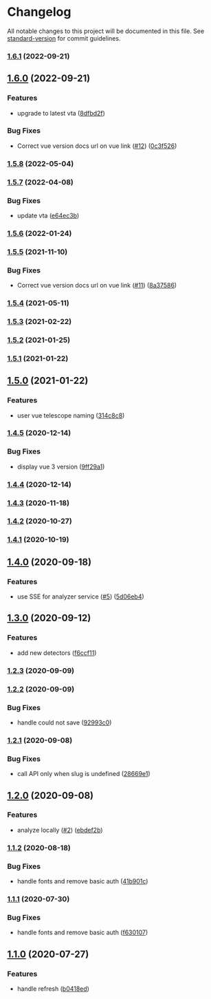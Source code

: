 # Changelog

All notable changes to this project will be documented in this file. See [standard-version](https://github.com/conventional-changelog/standard-version) for commit guidelines.

### [1.6.1](https://github.com/nuxtlabs/vue-telescope-extensions/compare/v1.6.0...v1.6.1) (2022-09-21)

## [1.6.0](https://github.com/nuxtlabs/vue-telescope-extensions/compare/v1.5.8...v1.6.0) (2022-09-21)


### Features

* upgrade to latest vta ([8dfbd2f](https://github.com/nuxtlabs/vue-telescope-extensions/commit/8dfbd2f801a72326b8ef4b3815e1e67386122d3d))


### Bug Fixes

* Correct vue version docs url on vue link ([#12](https://github.com/nuxtlabs/vue-telescope-extensions/issues/12)) ([0c3f526](https://github.com/nuxtlabs/vue-telescope-extensions/commit/0c3f526dc66e7c045c60ec2d0516f3987d1e6955))

### [1.5.8](https://github.com/nuxtlabs/vue-telescope-extensions/compare/v1.5.7...v1.5.8) (2022-05-04)

### [1.5.7](https://github.com/nuxtlabs/vue-telescope-extensions/compare/v1.5.6...v1.5.7) (2022-04-08)


### Bug Fixes

* update vta ([e64ec3b](https://github.com/nuxtlabs/vue-telescope-extensions/commit/e64ec3b5caff07f175da52cd6211468ce2888698))

### [1.5.6](https://github.com/nuxtlabs/vue-telescope-extensions/compare/v1.5.5...v1.5.6) (2022-01-24)

### [1.5.5](https://github.com/nuxtlabs/vue-telescope-extensions/compare/v1.5.4...v1.5.5) (2021-11-10)


### Bug Fixes

* Correct vue version docs url on vue link ([#11](https://github.com/nuxtlabs/vue-telescope-extensions/issues/11)) ([8a37586](https://github.com/nuxtlabs/vue-telescope-extensions/commit/8a37586141def69c3c291d525ad808ceee72898c))

### [1.5.4](https://github.com/nuxtlabs/vue-telescope-extensions/compare/v1.5.3...v1.5.4) (2021-05-11)

### [1.5.3](https://github.com/nuxtlabs/vue-telescope-extensions/compare/v1.5.2...v1.5.3) (2021-02-22)

### [1.5.2](https://github.com/nuxt-company/vue-telescope-extensions/compare/v1.5.1...v1.5.2) (2021-01-25)

### [1.5.1](https://github.com/nuxt-company/vue-telemetry-extensions/compare/v1.5.0...v1.5.1) (2021-01-22)

## [1.5.0](https://github.com/nuxt-company/vue-telemetry-extensions/compare/v1.4.5...v1.5.0) (2021-01-22)


### Features

* user vue telescope naming ([314c8c8](https://github.com/nuxt-company/vue-telemetry-extensions/commit/314c8c8f9735540aa9ff8276913a20bf11c5e3fe))

### [1.4.5](https://github.com/nuxt-company/vue-telemetry-extensions/compare/v1.4.4...v1.4.5) (2020-12-14)


### Bug Fixes

* display vue 3 version ([9ff29a1](https://github.com/nuxt-company/vue-telemetry-extensions/commit/9ff29a10d0e19e6adc6f81695739e1c0a5b83f11))

### [1.4.4](https://github.com/nuxt-company/vue-telemetry-extensions/compare/v1.4.3...v1.4.4) (2020-12-14)

### [1.4.3](https://github.com/nuxt-company/vue-telemetry-extensions/compare/v1.4.2...v1.4.3) (2020-11-18)

### [1.4.2](https://github.com/nuxt-company/vue-telemetry-extensions/compare/v1.4.1...v1.4.2) (2020-10-27)

### [1.4.1](https://github.com/nuxt-company/vue-telemetry-extensions/compare/v1.4.0...v1.4.1) (2020-10-19)

## [1.4.0](https://github.com/nuxt-company/vue-telemetry-extensions/compare/v1.3.0...v1.4.0) (2020-09-18)


### Features

* use SSE for analyzer service ([#5](https://github.com/nuxt-company/vue-telemetry-extensions/issues/5)) ([5d06eb4](https://github.com/nuxt-company/vue-telemetry-extensions/commit/5d06eb48bd93238faadc8725adc916c6502c4289))

## [1.3.0](https://github.com/nuxt-company/vue-telemetry-extensions/compare/v1.2.3...v1.3.0) (2020-09-12)


### Features

* add new detectors ([f6ccf11](https://github.com/nuxt-company/vue-telemetry-extensions/commit/f6ccf11465016b93408c613758dcc108ff2aebbe))

### [1.2.3](https://github.com/nuxt-company/vue-telemetry-extensions/compare/v1.2.2...v1.2.3) (2020-09-09)

### [1.2.2](https://github.com/nuxt-company/vue-telemetry-extensions/compare/v1.2.1...v1.2.2) (2020-09-09)


### Bug Fixes

* handle could not save ([92993c0](https://github.com/nuxt-company/vue-telemetry-extensions/commit/92993c0e349ca93661c67185dbd672527a6f8255))

### [1.2.1](https://github.com/nuxt-company/vue-telemetry-extensions/compare/v1.2.0...v1.2.1) (2020-09-08)


### Bug Fixes

* call API only when slug is undefined ([28669e1](https://github.com/nuxt-company/vue-telemetry-extensions/commit/28669e1ddbbc0ed21dc6bb5306eb62f8007782b4))

## [1.2.0](https://github.com/nuxt-company/vue-telemetry-extensions/compare/v1.1.2...v1.2.0) (2020-09-08)


### Features

* analyze locally ([#2](https://github.com/nuxt-company/vue-telemetry-extensions/issues/2)) ([ebdef2b](https://github.com/nuxt-company/vue-telemetry-extensions/commit/ebdef2bc968336c9a16d78a7743cf67cbd1df6b1))

### [1.1.2](https://github.com/nuxt-company/vue-telemetry-extensions/compare/v1.1.0...v1.1.2) (2020-08-18)


### Bug Fixes

* handle fonts and remove basic auth ([41b901c](https://github.com/nuxt-company/vue-telemetry-extensions/commit/41b901c1275e53c3b53bcaec90ebd2e3456d146c))

### [1.1.1](https://github.com/nuxt-company/vue-telemetry-extensions/compare/v1.1.0...v1.1.1) (2020-07-30)


### Bug Fixes

* handle fonts and remove basic auth ([f630107](https://github.com/nuxt-company/vue-telemetry-extensions/commit/f630107e69e6c08f37a65c252ac2696f80549512))

## [1.1.0](https://github.com/nuxt-company/vue-telemetry-extensions/compare/v1.0.0...v1.1.0) (2020-07-27)


### Features

* handle refresh ([b0418ed](https://github.com/nuxt-company/vue-telemetry-extensions/commit/b0418ed08adb75bbbbe5ba52fe14c399c3ca6f62))
